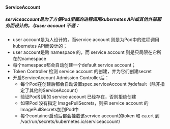 #### ServiceAccount

##### serviceaccount是为了方便Pod里面的进程调用kubernetes API或其他外部服务而设计的。与user account 不通：

* user account是为人设计的，而service account 则是为Pod中的进程调用 kubernetes API而设计的；
* user account是跨 namespace 的，而 service account 则是只局限在它所在的namespace
* 每个namespace都会自动创建一个default service account；
* Token Controller 检测 service account 的创建，并为它们创建secret
* 开启ServiceAccount Admission Controller后：
  * 每个Pod在创建后都会自动设置spec.serviceAccount 为default（除非指定了其他的ServiceAccount）
  * 验证Pod引用的 service account 已经存在，否则拒绝创建
  * 如果Pod 没有指定 ImagePullSecrets，则把 service account 的 ImagePullSecrets加到Pod中
  * 每个container启动后都会挂载该service account的token 和 ca.crt 到 /var/run/secrets/kubernetes.io/serviceaccount/
